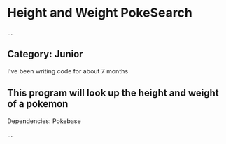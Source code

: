 # Height and Weight PokeSearch

...

## Category: Junior

I've been writing code for about 7 months

## This program will look up the height and weight of a pokemon

Dependencies: Pokebase

...